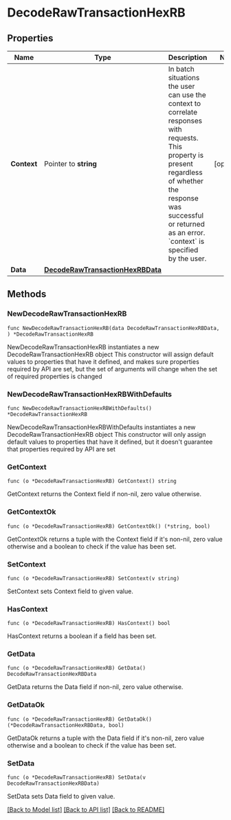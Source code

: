 # DecodeRawTransactionHexRB

## Properties

Name | Type | Description | Notes
------------ | ------------- | ------------- | -------------
**Context** | Pointer to **string** | In batch situations the user can use the context to correlate responses with requests. This property is present regardless of whether the response was successful or returned as an error. &#x60;context&#x60; is specified by the user. | [optional] 
**Data** | [**DecodeRawTransactionHexRBData**](DecodeRawTransactionHexRBData.md) |  | 

## Methods

### NewDecodeRawTransactionHexRB

`func NewDecodeRawTransactionHexRB(data DecodeRawTransactionHexRBData, ) *DecodeRawTransactionHexRB`

NewDecodeRawTransactionHexRB instantiates a new DecodeRawTransactionHexRB object
This constructor will assign default values to properties that have it defined,
and makes sure properties required by API are set, but the set of arguments
will change when the set of required properties is changed

### NewDecodeRawTransactionHexRBWithDefaults

`func NewDecodeRawTransactionHexRBWithDefaults() *DecodeRawTransactionHexRB`

NewDecodeRawTransactionHexRBWithDefaults instantiates a new DecodeRawTransactionHexRB object
This constructor will only assign default values to properties that have it defined,
but it doesn't guarantee that properties required by API are set

### GetContext

`func (o *DecodeRawTransactionHexRB) GetContext() string`

GetContext returns the Context field if non-nil, zero value otherwise.

### GetContextOk

`func (o *DecodeRawTransactionHexRB) GetContextOk() (*string, bool)`

GetContextOk returns a tuple with the Context field if it's non-nil, zero value otherwise
and a boolean to check if the value has been set.

### SetContext

`func (o *DecodeRawTransactionHexRB) SetContext(v string)`

SetContext sets Context field to given value.

### HasContext

`func (o *DecodeRawTransactionHexRB) HasContext() bool`

HasContext returns a boolean if a field has been set.

### GetData

`func (o *DecodeRawTransactionHexRB) GetData() DecodeRawTransactionHexRBData`

GetData returns the Data field if non-nil, zero value otherwise.

### GetDataOk

`func (o *DecodeRawTransactionHexRB) GetDataOk() (*DecodeRawTransactionHexRBData, bool)`

GetDataOk returns a tuple with the Data field if it's non-nil, zero value otherwise
and a boolean to check if the value has been set.

### SetData

`func (o *DecodeRawTransactionHexRB) SetData(v DecodeRawTransactionHexRBData)`

SetData sets Data field to given value.



[[Back to Model list]](../README.md#documentation-for-models) [[Back to API list]](../README.md#documentation-for-api-endpoints) [[Back to README]](../README.md)


